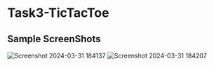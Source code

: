 <h1>Task3-TicTacToe</h1>

## Sample ScreenShots
![Screenshot 2024-03-31 184137](https://github.com/Tayl-Amber/CODSOFT/assets/152214724/8ee2b42d-0311-49e7-8646-51d1d9592f16)
![Screenshot 2024-03-31 184207](https://github.com/Tayl-Amber/CODSOFT/assets/152214724/f2e89cc9-4d73-4be4-812e-cc9d9d96df78)

